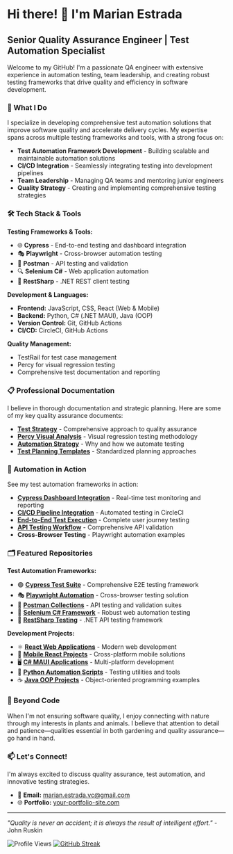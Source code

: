 # Hi there! 👋 I'm Marian Estrada

## Senior Quality Assurance Engineer | Test Automation Specialist

Welcome to my GitHub! I'm a passionate QA engineer with extensive experience in automation testing, team leadership, and creating robust testing frameworks that drive quality and efficiency in software development.

### 🔧 What I Do

I specialize in developing comprehensive test automation solutions that improve software quality and accelerate delivery cycles. My expertise spans across multiple testing frameworks and tools, with a strong focus on:

- **Test Automation Framework Development** - Building scalable and maintainable automation solutions
- **CI/CD Integration** - Seamlessly integrating testing into development pipelines
- **Team Leadership** - Managing QA teams and mentoring junior engineers
- **Quality Strategy** - Creating and implementing comprehensive testing strategies

### 🛠️ Tech Stack & Tools

**Testing Frameworks & Tools:**
- 🌐 **Cypress** - End-to-end testing and dashboard integration
- 🎭 **Playwright** - Cross-browser automation testing
- 📮 **Postman** - API testing and validation
- 🔍 **Selenium C#** - Web application automation
- 🚀 **RestSharp** - .NET REST client testing

**Development & Languages:**
- **Frontend:** JavaScript, CSS, React (Web & Mobile)
- **Backend:** Python, C# (.NET MAUI), Java (OOP)
- **Version Control:** Git, GitHub Actions
- **CI/CD:** CircleCI, GitHub Actions

**Quality Management:**
- TestRail for test case management
- Percy for visual regression testing
- Comprehensive test documentation and reporting

### 📋 Professional Documentation

I believe in thorough documentation and strategic planning. Here are some of my key quality assurance documents:

- **[Test Strategy](link-to-document)** - Comprehensive approach to quality assurance
- **[Percy Visual Analysis](link-to-document)** - Visual regression testing methodology  
- **[Automation Strategy](link-to-document)** - Why and how we automate testing
- **[Test Planning Templates](link-to-document)** - Standardized planning approaches

### 🎥 Automation in Action

See my test automation frameworks in action:

- **[Cypress Dashboard Integration](assets/Cypress%20Code%20JS.png)** - Real-time test monitoring and reporting
- **[CI/CD Pipeline Integration](assets/Cypress%20integration%20to%20Dashboard.mov)** - Automated testing in CircleCI
- **[End-to-End Test Execution](assets/Cypress%20sample%20run.mov)** - Complete user journey testing
- **[API Testing Workflow](assets/Postman%20API%20Testing%20Sample%20Run.mov)** - Comprehensive API validation
- **Cross-Browser Testing** - Playwright automation examples

### 🗂️ Featured Repositories

**Test Automation Frameworks:**
- 🟢 **[Cypress Test Suite](repo-link)** - Comprehensive E2E testing framework
- 🎭 **[Playwright Automation](repo-link)** - Cross-browser testing solution
- 📮 **[Postman Collections](repo-link)** - API testing and validation suites
- 🔷 **[Selenium C# Framework](repo-link)** - Robust web automation testing
- 🚀 **[RestSharp Testing](repo-link)** - .NET API testing framework

**Development Projects:**
- ⚛️ **[React Web Applications](repo-link)** - Modern web development
- 📱 **[Mobile React Projects](repo-link)** - Cross-platform mobile solutions
- 🖥️ **[C# MAUI Applications](repo-link)** - Multi-platform development
- 🐍 **[Python Automation Scripts](repo-link)** - Testing utilities and tools
- ☕ **[Java OOP Projects](repo-link)** - Object-oriented programming examples

### 🌱 Beyond Code

When I'm not ensuring software quality, I enjoy connecting with nature through my interests in plants and animals. I believe that attention to detail and patience—qualities essential in both gardening and quality assurance—go hand in hand.

### 📫 Let's Connect!

I'm always excited to discuss quality assurance, test automation, and innovative testing strategies.

- 📧 **Email:** [marian.estrada.vc@gmail.com](mailto:marian.estrada.vc@gmail.com)
- 🌐 **Portfolio:** [your-portfolio-site.com](https://your-portfolio-site.com)

---

*"Quality is never an accident; it is always the result of intelligent effort."* - John Ruskin

![Profile Views](https://komarev.com/ghpvc/?username=ian-ann&color=brightgreen)
[![GitHub Streak](https://github-readme-streak-stats.vercel.app/?user=ian-ann&theme=default)](https://git.io/streak-stats)
